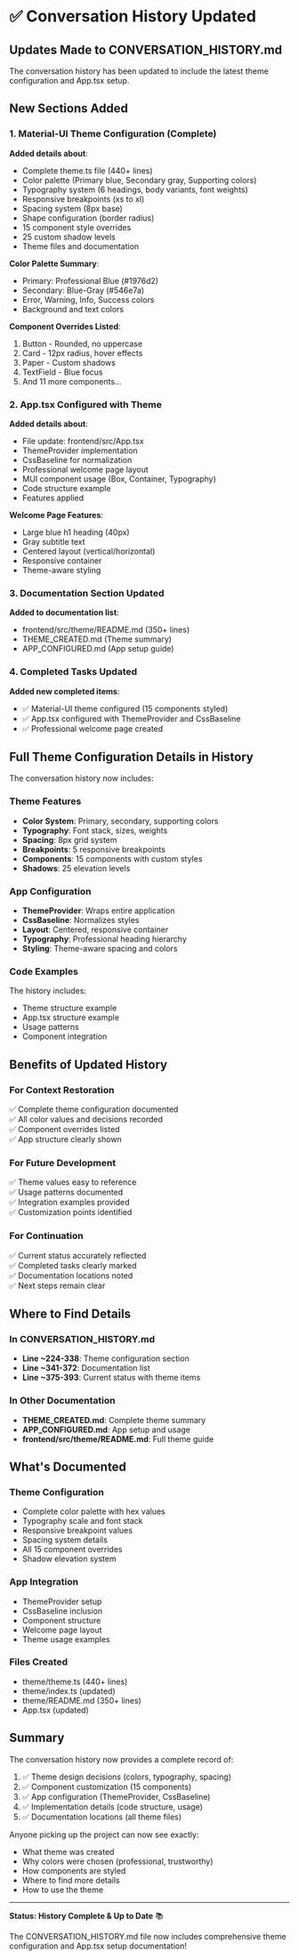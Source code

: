 # ✅ Conversation History Updated

## Updates Made to CONVERSATION_HISTORY.md

The conversation history has been updated to include the latest theme configuration and App.tsx setup.

## New Sections Added

### 1. Material-UI Theme Configuration (Complete)

**Added details about**:
- Complete theme.ts file (440+ lines)
- Color palette (Primary blue, Secondary gray, Supporting colors)
- Typography system (6 headings, body variants, font weights)
- Responsive breakpoints (xs to xl)
- Spacing system (8px base)
- Shape configuration (border radius)
- 15 component style overrides
- 25 custom shadow levels
- Theme files and documentation

**Color Palette Summary**:
- Primary: Professional Blue (#1976d2)
- Secondary: Blue-Gray (#546e7a)
- Error, Warning, Info, Success colors
- Background and text colors

**Component Overrides Listed**:
1. Button - Rounded, no uppercase
2. Card - 12px radius, hover effects
3. Paper - Custom shadows
4. TextField - Blue focus
5. And 11 more components...

### 2. App.tsx Configured with Theme

**Added details about**:
- File update: frontend/src/App.tsx
- ThemeProvider implementation
- CssBaseline for normalization
- Professional welcome page layout
- MUI component usage (Box, Container, Typography)
- Code structure example
- Features applied

**Welcome Page Features**:
- Large blue h1 heading (40px)
- Gray subtitle text
- Centered layout (vertical/horizontal)
- Responsive container
- Theme-aware styling

### 3. Documentation Section Updated

**Added to documentation list**:
- frontend/src/theme/README.md (350+ lines)
- THEME_CREATED.md (Theme summary)
- APP_CONFIGURED.md (App setup guide)

### 4. Completed Tasks Updated

**Added new completed items**:
- ✅ Material-UI theme configured (15 components styled)
- ✅ App.tsx configured with ThemeProvider and CssBaseline
- ✅ Professional welcome page created

## Full Theme Configuration Details in History

The conversation history now includes:

### Theme Features
- **Color System**: Primary, secondary, supporting colors
- **Typography**: Font stack, sizes, weights
- **Spacing**: 8px grid system
- **Breakpoints**: 5 responsive breakpoints
- **Components**: 15 components with custom styles
- **Shadows**: 25 elevation levels

### App Configuration
- **ThemeProvider**: Wraps entire application
- **CssBaseline**: Normalizes styles
- **Layout**: Centered, responsive container
- **Typography**: Professional heading hierarchy
- **Styling**: Theme-aware spacing and colors

### Code Examples
The history includes:
- Theme structure example
- App.tsx structure example
- Usage patterns
- Component integration

## Benefits of Updated History

### For Context Restoration
✅ Complete theme configuration documented  
✅ All color values and decisions recorded  
✅ Component overrides listed  
✅ App structure clearly shown  

### For Future Development
✅ Theme values easy to reference  
✅ Usage patterns documented  
✅ Integration examples provided  
✅ Customization points identified  

### For Continuation
✅ Current status accurately reflected  
✅ Completed tasks clearly marked  
✅ Documentation locations noted  
✅ Next steps remain clear  

## Where to Find Details

### In CONVERSATION_HISTORY.md
- **Line ~224-338**: Theme configuration section
- **Line ~341-372**: Documentation list
- **Line ~375-393**: Current status with theme items

### In Other Documentation
- **THEME_CREATED.md**: Complete theme summary
- **APP_CONFIGURED.md**: App setup and usage
- **frontend/src/theme/README.md**: Full theme guide

## What's Documented

### Theme Configuration
- Complete color palette with hex values
- Typography scale and font stack
- Responsive breakpoint values
- Spacing system details
- All 15 component overrides
- Shadow elevation system

### App Integration
- ThemeProvider setup
- CssBaseline inclusion
- Component structure
- Welcome page layout
- Theme usage examples

### Files Created
- theme/theme.ts (440+ lines)
- theme/index.ts (updated)
- theme/README.md (350+ lines)
- App.tsx (updated)

## Summary

The conversation history now provides a complete record of:
1. ✅ Theme design decisions (colors, typography, spacing)
2. ✅ Component customization (15 components)
3. ✅ App configuration (ThemeProvider, CssBaseline)
4. ✅ Implementation details (code structure, usage)
5. ✅ Documentation locations (all theme files)

Anyone picking up the project can now see exactly:
- What theme was created
- Why colors were chosen (professional, trustworthy)
- How components are styled
- Where to find more details
- How to use the theme

---

**Status: History Complete & Up to Date** 📚

The CONVERSATION_HISTORY.md file now includes comprehensive theme configuration and App.tsx setup documentation!

